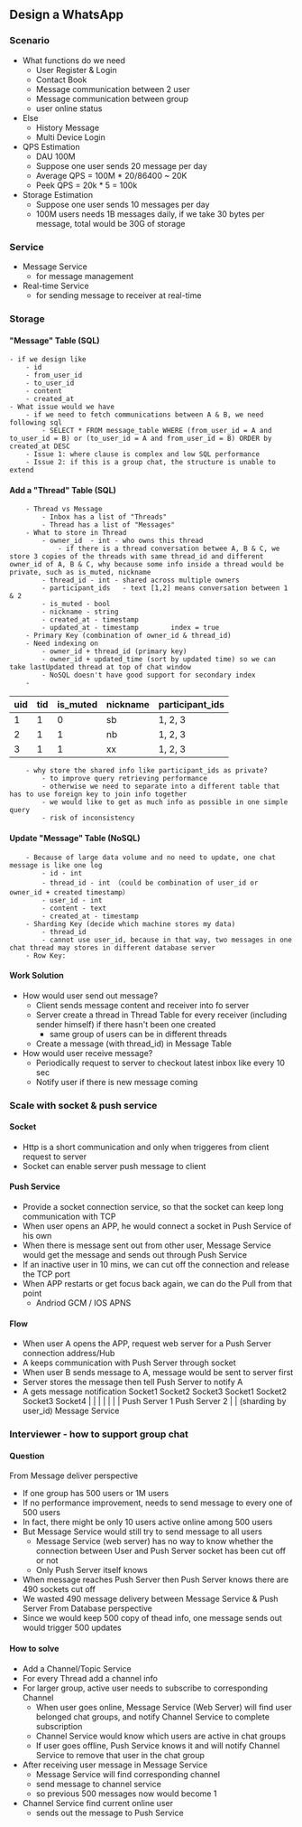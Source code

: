 ## Design a WhatsApp
### Scenario
- What functions do we need
	- User Register & Login
	- Contact Book
	- Message communication between 2 user
	- Message communication between group
	- user online status
- Else
	- History Message
	- Multi Device Login
- QPS Estimation
	- DAU 100M
	- Suppose one user sends 20 message per day
	- Average QPS =  100M * 20/86400 ~ 20K
	- Peek QPS = 20k * 5 = 100k
- Storage Estimation
	- Suppose one user sends 10 messages per day
	- 100M users needs 1B messages daily, if we take 30 bytes per message, total would be 30G of storage

### Service
- Message Service
	- for message management
- Real-time Service
	- for sending message to receiver at real-time

### Storage
#### "Message" Table (SQL)
	- if we design like
		- id
		- from_user_id
		- to_user_id
		- content
		- created_at
	- What issue would we have
		- if we need to fetch communications between A & B, we need following sql
			- SELECT * FROM message_table WHERE (from_user_id = A and to_user_id = B) or (to_user_id = A and from_user_id = B) ORDER by created_at DESC
		- Issue 1: where clause is complex and low SQL performance
		- Issue 2: if this is a group chat, the structure is unable to extend
####  Add a "Thread" Table (SQL)
		- Thread vs Message
			- Inbox has a list of "Threads"
			- Thread has a list of "Messages"
		- What to store in Thread
			- owner_id	- int - who owns this thread
				- if there is a thread conversation betwee A, B & C, we store 3 copies of the threads with same thread_id and different owner_id of A, B & C, why because some info inside a thread would be private, such as is_muted, nickname 
			- thread_id - int - shared across multiple owners
			- participant_ids	- text [1,2] means conversation between 1 & 2
			- is_muted - bool
			- nickname - string
			- created_at - timestamp
			- updated_at - timestamp		index = true
		- Primary Key (combination of owner_id & thread_id)
		- Need indexing on 
			- owner_id + thread_id (primary key)
			- owner_id + updated_time (sort by updated time) so we can take lastUpdated thread at top of chat window
			- NoSQL doesn't have good support for secondary index
		-
| uid | tid | is_muted | nickname | participant_ids |
|--|--|--|--|--|
| 1 | 1 | 0 | sb | 1, 2, 3 |
| 2 | 1 | 1 | nb | 1, 2, 3 |
| 3 | 1 | 1 | xx | 1, 2, 3 |
		- why store the shared info like participant_ids as private?
			- to improve query retrieving performance
			- otherwise we need to separate into a different table that has to use foreign key to join info together
			- we would like to get as much info as possible in one simple query
			- risk of inconsistency
#### Update "Message" Table (NoSQL)
		- Because of large data volume and no need to update, one chat message is like one log
			- id - int
			- thread_id - int （could be combination of user_id or owner_id + created timestamp）
			- user_id - int
			- content - text
			- created_at - timestamp
		- Sharding Key (decide which machine stores my data)
			- thread_id
			- cannot use user_id, because in that way, two messages in one chat thread may stores in different database server
		- Row Key:
#### Work Solution
- How would user send out message?
	- Client sends message content and receiver into fo server
	- Server create a thread in Thread Table for every receiver (including sender himself) if there hasn't been one created
		- same group of users can be in different threads
	- Create a message (with thread_id) in Message Table
- How would user receive message?
	- Periodically request to server to checkout latest inbox like every 10 sec
	- Notify user if there is new message coming

### Scale with socket & push service
#### Socket 
- Http is a short communication and only when triggeres from client request to server
- Socket can enable server push message to client 
#### Push Service
- Provide a socket connection service, so that the socket can keep long communication with TCP
- When user opens an APP, he would connect a socket in Push Service of his own
- When there is message sent out from other user, Message Service would get the message and sends out through Push Service
- If an inactive user in 10 mins, we can cut off the connection and release the TCP port
- When APP restarts or get focus back again, we can do the Pull from that point
	- Andriod GCM / IOS APNS
#### Flow
- When user A opens the APP, request web server for a Push Server connection address/Hub
- A keeps communication with Push Server through socket
- When user B sends message to A, message would be sent to server first
- Server stores the message then tell Push Server to notify A
- A gets message notification
Socket1 Socket2 Socket3                Socket1 Socket2 Socket3 Socket4
     |              |             |                               |              |             |             |
      Push Server 1													 Push Server 2
                    |																		   |	(sharding by user_id) 
                                        Message Service		

### Interviewer - how to support group chat
#### Question
From Message deliver perspective
- If one group has 500 users or 1M users
- If no performance improvement, needs to send message to every one of 500 users
- In fact, there might be only 10 users active online among 500 users
- But Message Service would still try to send message to all users
	- Message Service (web server) has no way to know whether the connection between User and Push Server socket has been cut off or not
	- Only Push Server itself knows
- When message reaches Push Server then Push Server knows there are 490 sockets cut off
- We wasted 490 message delivery between Message Service & Push Server
From Database perspective
- Since we would keep 500 copy of thead info, one message sends out would trigger 500 updates
#### How to solve
- Add a Channel/Topic Service
- For every Thread add a channel info
- For larger group, active user needs to subscribe to corresponding Channel
	- When user goes online, Message Service (Web Server) will find user belonged chat groups, and notify Channel Service to complete subscription
	- Channel Service would know which users are active in chat groups
	- If user goes offline, Push Service knows it and will notify Channel Service to remove that user in the chat group
- After receiving user message in Message Service
	- Message Service will find corresponding channel
	- send message to channel service
	- so previous 500 messages now would become 1
- Channel Service find current online user
	- sends out the message to Push Service
<!--stackedit_data:
eyJoaXN0b3J5IjpbLTIwNzAxMTM1NDksLTgxOTY2Nzk3NSwxNj
g2MzI5ODk2LC0xNDkxODU5OTI4LC0xODc0OTgxNDExLC0xNjg4
ODk2MjU0LDE3MDE1ODk5NjEsMzk0MjgwMjQyLC0xNTMwODc0Mz
Y5LC0yMDg4NzQ2NjEyXX0=
-->